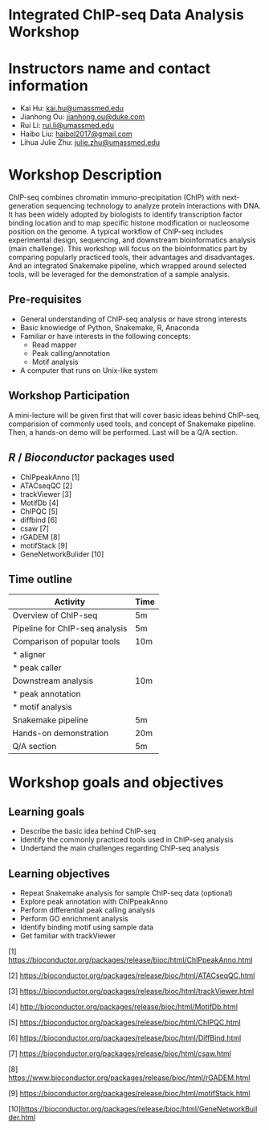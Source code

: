 # Integrated ChIP-seq Data Analysis Workshop

# Instructors name and contact information
- Kai Hu: kai.hu@umassmed.edu
- Jianhong Ou: jianhong.ou@duke.com
- Rui Li: rui.li@umassmed.edu
- Haibo Liu: haibol2017@gmail.com
- Lihua Julie Zhu: julie.zhu@umassmed.edu

# Workshop Description
ChIP-seq combines chromatin immuno-precipitation (ChIP) with next-generation sequencing technology to analyze protein interactions with DNA. It has been widely adopted by biologists to identify transcription factor binding location and to map specific histone modification or nucleosome position on the genome. A typical workflow of ChIP-seq includes experimental design, sequencing, and downstream bioinformatics analysis (main challenge). This workshop will focus on the bioinformatics part by comparing popularly practiced tools, their advantages and disadvantages. And an integrated Snakemake pipeline, which wrapped around selected tools, will be leveraged for the demonstration of a sample analysis.

## Pre-requisites
* General understanding of ChIP-seq analysis or have strong interests
* Basic knowledge of Python, Snakemake, R, Anaconda
* Familiar or have interests in the following concepts:
   * Read mapper
   * Peak calling/annotation
   * Motif analysis
* A computer that runs on Unix-like system

## Workshop Participation
A mini-lecture will be given first that will cover basic ideas behind ChIP-seq, comparision of commonly used tools, and concept of Snakemake pipeline. Then, a hands-on demo will be performed. Last will be a Q/A section.

## _R_ / _Bioconductor_ packages used
* ChIPpeakAnno [1]
* ATACseqQC [2]
* trackViewer [3]
* MotifDb [4]
* ChIPQC [5]
* diffbind [6]
* csaw [7]
* rGADEM [8]
* motifStack [9]
* GeneNetworkBulider [10]

## Time outline
| Activity                             | Time |
|--------------------------------------|------|
| Overview of ChIP-seq                 | 5m   |
| Pipeline for ChIP-seq analysis       | 5m   |
| Comparison of popular tools          | 10m  |
|     * aligner                        |      |
|     * peak caller                    |      |
| Downstream analysis                  | 10m  |
|     * peak annotation                |      |
|     * motif analysis                 |      |
| Snakemake pipeline                   | 5m   |
| Hands-on demonstration               | 20m  |
| Q/A section                          | 5m   |

# Workshop goals and objectives

## Learning goals
* Describe the basic idea behind ChIP-seq
* Identify the commonly practiced tools used in ChIP-seq analysis
* Undertand the main challenges regarding ChIP-seq analysis

## Learning objectives
* Repeat Snakemake analysis for sample ChIP-seq data (optional)
* Explore peak annotation with ChIPpeakAnno
* Perform differential peak calling analysis
* Perform GO enrichment analysis
* Identify binding motif using sample data
* Get familiar with trackViewer

[1] https://bioconductor.org/packages/release/bioc/html/ChIPpeakAnno.html

[2] https://bioconductor.org/packages/release/bioc/html/ATACseqQC.html

[3] https://bioconductor.org/packages/release/bioc/html/trackViewer.html

[4] http://bioconductor.org/packages/release/bioc/html/MotifDb.html

[5] https://bioconductor.org/packages/release/bioc/html/ChIPQC.html

[6] https://bioconductor.org/packages/release/bioc/html/DiffBind.html

[7] https://bioconductor.org/packages/release/bioc/html/csaw.html

[8] https://www.bioconductor.org/packages/release/bioc/html/rGADEM.html

[9] https://bioconductor.org/packages/release/bioc/html/motifStack.html

[10]https://bioconductor.org/packages/release/bioc/html/GeneNetworkBuilder.html
